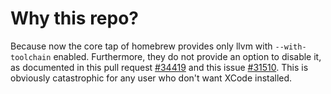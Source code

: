 # Why this repo?

Because now the core tap of homebrew provides only llvm with `--with-toolchain` enabled. Furthermore, they do not provide an option to disable it, as documented in this pull request [#34419](https://github.com/Homebrew/homebrew-core/pull/34419) and this issue [#31510](https://github.com/Homebrew/homebrew-core/issues/31510). This is obviously catastrophic for any user who don't want XCode installed.
